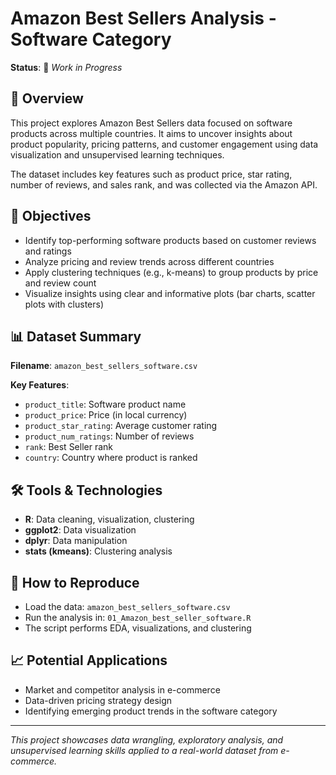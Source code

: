 # Amazon Best Sellers Analysis - Software Category
**Status**: 🚧 *Work in Progress*

## 📌 Overview
This project explores Amazon Best Sellers data focused on software products across multiple countries. It aims to uncover insights about product popularity, pricing patterns, and customer engagement using data visualization and unsupervised learning techniques.

The dataset includes key features such as product price, star rating, number of reviews, and sales rank, and was collected via the Amazon API.

## 🎯 Objectives
- Identify top-performing software products based on customer reviews and ratings
- Analyze pricing and review trends across different countries
- Apply clustering techniques (e.g., k-means) to group products by price and review count
- Visualize insights using clear and informative plots (bar charts, scatter plots with clusters)

## 📊 Dataset Summary
**Filename**: `amazon_best_sellers_software.csv`

**Key Features**:
- `product_title`: Software product name
- `product_price`: Price (in local currency)
- `product_star_rating`: Average customer rating
- `product_num_ratings`: Number of reviews
- `rank`: Best Seller rank
- `country`: Country where product is ranked

## 🛠️ Tools & Technologies
- **R**: Data cleaning, visualization, clustering
- **ggplot2**: Data visualization
- **dplyr**: Data manipulation
- **stats (kmeans)**: Clustering analysis

## 📁 How to Reproduce
- Load the data: `amazon_best_sellers_software.csv`
- Run the analysis in: `01_Amazon_best_seller_software.R`
- The script performs EDA, visualizations, and clustering

## 📈 Potential Applications
- Market and competitor analysis in e-commerce
- Data-driven pricing strategy design
- Identifying emerging product trends in the software category

---

*This project showcases data wrangling, exploratory analysis, and unsupervised learning skills applied to a real-world dataset from e-commerce.*

